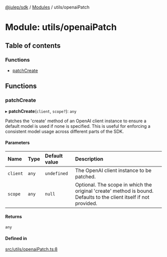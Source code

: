 [@julep/sdk](../README.md) / [Modules](../modules.md) / utils/openaiPatch

# Module: utils/openaiPatch

## Table of contents

### Functions

- [patchCreate](utils_openaiPatch.md#patchcreate)

## Functions

### patchCreate

▸ **patchCreate**(`client`, `scope?`): `any`

Patches the 'create' method of an OpenAI client instance to ensure a default model is used if none is specified.
This is useful for enforcing a consistent model usage across different parts of the SDK.

#### Parameters

| Name | Type | Default value | Description |
| :------ | :------ | :------ | :------ |
| `client` | `any` | `undefined` | The OpenAI client instance to be patched. |
| `scope` | `any` | `null` | Optional. The scope in which the original 'create' method is bound. Defaults to the client itself if not provided. |

#### Returns

`any`

#### Defined in

[src/utils/openaiPatch.ts:8](https://github.com/julep-ai/julep/blob/91015ee001128ecd5fec92f5e99c4f01f3d338fe/sdks/ts/src/utils/openaiPatch.ts#L8)
